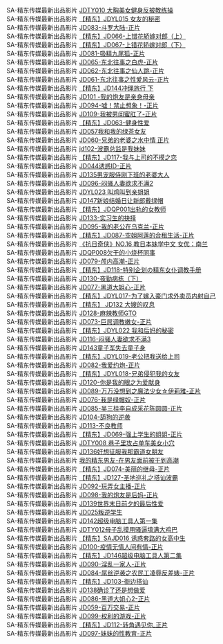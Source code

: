 SA-精东传媒最新出品影片    [JDTY010 大胸美女健身反被教练操](http://sagj.me/videoDetail/66cf5c46d8165cce.html)      
SA-精东传媒最新出品影片    [【精东】JDYL015 女友的秘密](http://sagj.me/videoDetail/5e974a3bcb07cb31.html)      
SA-精东传媒最新出品影片    [JD083-斗罗大陆-正片](http://sagj.me/videoDetail/57fcb96c8ba2a4b3.html)     
SA-精东传媒最新出品影片    [【精东】JD066-上错花轿嫁对郎（上）](http://sagj.me/videoDetail/0c96116ed5f5b147.html)    
SA-精东传媒最新出品影片    [【精东】JD067-上错花轿嫁对郎（下）](http://sagj.me/videoDetail/a491d6e8c171e021.html)              
SA-精东传媒最新出品影片    [JD081-吸精九尾狐-正片](http://sagj.me/videoDetail/a3cdefa77b55fc93.html)              
SA-精东传媒最新出品影片    [JD065-东北往事之白虎-正片](http://sagj.me/videoDetail/27cf62d323d17e36.html)              
SA-精东传媒最新出品影片    [JD062-东北往事之仙人跳-正片](http://sagj.me/videoDetail/ea93e66f363262e7.html)              
SA-精东传媒最新出品影片    [JD061-东北往事之性爱风云-正片](http://sagj.me/videoDetail/d164ec9c36cabcc9.html)              
SA-精东传媒最新出品影片    [【精东】JD144冲绳旅行 下](http://sagj.me/videoDetail/e1b83ad1fd4bc373.html)              
SA-精东传媒最新出品影片    [JD101 -我的炮友是亲身母亲](http://sagj.me/videoDetail/e015a96e0a77796c.html)              
SA-精东传媒最新出品影片    [JD094-嘘！禁止想象！-正片](http://sagj.me/videoDetail/fa8b9ffbb0faa927.html)              
SA-精东传媒最新出品影片    [JD109-我被男闺蜜肛了-正片](http://sagj.me/videoDetail/f6bbfe8f0e42783c.html)              
SA-精东传媒最新出品影片    [【精东】JD063-健身性爱](http://sagj.me/videoDetail/f1648f9cf93c59d3.html)              
SA-精东传媒最新出品影片    [JD057我和我的绿茶女友](http://sagj.me/videoDetail/8f43b7f2630ba29f.html)              
SA-精东传媒最新出品影片    [JD060-兄弟的老婆之水中情 正片](http://sagj.me/videoDetail/823fac649761a804.html)              
SA-精东传媒最新出品影片    [jd102-波霸总监是我妹妹](http://sagj.me/videoDetail/d31b97edc1a6f6c0.html)              
SA-精东传媒最新出品影片    [【精东】JD117-我与上司的不摸之恋](http://sagj.me/videoDetail/c76cbfe018774b1f.html)              
SA-精东传媒最新出品影片    [JD044诱惑ID-正片](http://sagj.me/videoDetail/c5d524cc4787d8bf.html)              
SA-精东传媒最新出品影片    [JD135男宠服侍刚下班的老婆大人](http://sagj.me/videoDetail/b74efc542de144e7.html)              
SA-精东传媒最新出品影片    [JD096-闷骚人妻欲求不满2](http://sagj.me/videoDetail/b2364de642ab19a8.html)              
SA-精东传媒最新出品影片    [JDYL023 叫鸡叫到亲姐姐](http://sagj.me/videoDetail/5fb3d90763cd2aeb.html)              
SA-精东传媒最新出品影片    [JD147新娘结婚日让新郎戴绿帽](http://sagj.me/videoDetail/68c381d035ac9209.html)              
SA-精东传媒最新出品影片    [【精东】JDQP001出轨的女教师](http://sagj.me/videoDetail/6d03a8e84653944c.html)              
SA-精东传媒最新出品影片    [JD133-实习生的抉择](http://sagj.me/videoDetail/23651e778b020f7d.html)              
SA-精东传媒最新出品影片    [JD095-我的老公在乌克兰-正片](http://sagj.me/videoDetail/024cda7b66e47ded.html)              
SA-精东传媒最新出品影片    [【精东】JD087-空姐阿莲的合租生活-正片](http://sagj.me/videoDetail/dffd42a25ab1dbb8.html)              
SA-精东传媒最新出品影片    [《抗日奇侠》NO.16 教日本妹学中文 女优：南兰](http://sagj.me/videoDetail/cd6030313b96a90a.html)              
SA-精东传媒最新出品影片    [JDQP008欠干的小烧杯同事](http://sagj.me/videoDetail/b44a1279a5f53bd0.html)              
SA-精东传媒最新出品影片    [JD079-颅内高潮-正片](http://sagj.me/videoDetail/aeef5fcb9c997367.html)              
SA-精东传媒最新出品影片    [【精东】JD118-特别企划の精东女仆调教手册](http://sagj.me/videoDetail/add709f62bb586ce.html)              
SA-精东传媒最新出品影片    [JD130-夜勤病栋（下）](http://sagj.me/videoDetail/8f706e5dab91a363.html)              
SA-精东传媒最新出品影片    [JD077-黑道大姐心-正片](http://sagj.me/videoDetail/70bc1adaba7d0cf0.html)              
SA-精东传媒最新出品影片    [【精东】JDYL017-为了嫁入豪门求外卖员内射自己](http://sagj.me/videoDetail/2d99d993c7d2bffc.html)              
SA-精东传媒最新出品影片    [【精东】 JD132 大嫂的叹息](http://sagj.me/videoDetail/297cea7a1d34ce50.html)              
SA-精东传媒最新出品影片    [JD128-麻辣教师GTO](http://sagj.me/videoDetail/25b7e120fdccaf43.html)              
SA-精东传媒最新出品影片    [JD073-巨屌调教嫩女-正片](http://sagj.me/videoDetail/c06876a51b1d45c0.html)              
SA-精东传媒最新出品影片    [【精东】JDYL022 我和后妈的秘密](http://sagj.me/videoDetail/f149ecc22816ca9e.html)              
SA-精东传媒最新出品影片    [JD116-闷骚人妻欲求不满3](http://sagj.me/videoDetail/9f6bf449ad90b2fd.html)              
SA-精东传媒最新出品影片    [JD143童子军失去童子身](http://sagj.me/videoDetail/6a9abf684f0f4302.html)              
SA-精东传媒最新出品影片    [【精东】JDYL019-老公把我送给上司](http://sagj.me/videoDetail/58bf48df252a2c86.html)              
SA-精东传媒最新出品影片    [JD082-我爱约炮-正片](http://sagj.me/videoDetail/496b75cbd663081c.html)              
SA-精东传媒最新出品影片    [【精东】JDYL018-兄弟侵犯我的女友](http://sagj.me/videoDetail/2b0cf41e4ccd2777.html)              
SA-精东传媒最新出品影片    [JD120-你是我的眼之为爱献身](http://sagj.me/videoDetail/1ec1c336680e7c05.html)              
SA-精东传媒最新出品影片    [JD089-万万没想到之魔法少女☆伊莉雅-正片](http://sagj.me/videoDetail/1cddcf8e4c94795f.html)              
SA-精东传媒最新出品影片    [JD076-我是绿帽奴-正片](http://sagj.me/videoDetail/1cb24067cbed5132.html)              
SA-精东传媒最新出品影片    [JD085-吴三桂李自成采花陈圆圆-正片](http://sagj.me/videoDetail/fc0ae2ac5783e8cc.html)              
SA-精东传媒最新出品影片    [JD104-舔狗的逆袭](http://sagj.me/videoDetail/f8ba2cf41ef058cc.html)              
SA-精东传媒最新出品影片    [JD113-不良教师](http://sagj.me/videoDetail/f794126ab786dc26.html)              
SA-精东传媒最新出品影片    [【精东】JD069-强上学生的姐姐-正片](http://sagj.me/videoDetail/a582d2ec88573758.html)              
SA-精东传媒最新出品影片    [JDTY008 巷子里攻占单车美女小穴](http://sagj.me/videoDetail/a309a0cf4d707f01.html)              
SA-精东传媒最新出品影片    [JD136好想征服我那霸道女朋友](http://sagj.me/videoDetail/ab6af66b00d4a004.html)              
SA-精东传媒最新出品影片    [我的精东男友-在男友面前被干到高潮](http://sagj.me/videoDetail/42b8723738192e44.html)              
SA-精东传媒最新出品影片    [【精东】JD074-美丽的继母-正片](http://sagj.me/videoDetail/3bd0769ae2d68d70.html)              
SA-精东传媒最新出品影片    [【精东】JD127-圣地巡礼之搭讪波霸](http://sagj.me/videoDetail/695b5a5a06522c9b.html)              
SA-精东传媒最新出品影片    [JD092-玩弄女主播-正片](http://sagj.me/videoDetail/5f1d020634e0509e.html)              
SA-精东传媒最新出品影片    [JD098-我的炮友是后妈-正片](http://sagj.me/videoDetail/5eec6233a96f0343.html)              
SA-精东传媒最新出品影片    [JD139世界末日前夕的最后性爱](http://sagj.me/videoDetail/56b5ffcda0bf735d.html)              
SA-精东传媒最新出品影片    [JD025叛逆学生](http://sagj.me/videoDetail/32e2cb73f16b2c9e.html)              
SA-精东传媒最新出品影片    [JD142超级电脑工具人第一集](http://sagj.me/videoDetail/2005e44856f77e74.html)              
SA-精东传媒最新出品影片    [JDTY012母子乱摸用骚逼填满大鸡巴](http://sagj.me/videoDetail/11c87f5a25c7325b.html)              
SA-精东传媒最新出品影片    [【精东】SAJD016 诱惑套路的女高中生](http://sagj.me/videoDetail/d77dd5d2e1ba2eaa.html)              
SA-精东传媒最新出品影片    [JD100-疫情无情人间有情-正片](http://sagj.me/videoDetail/cbb0afcefe3821a3.html)              
SA-精东传媒最新出品影片    [【精东】JD146超级电脑工具人第二集](http://sagj.me/videoDetail/c1a60c8986e66362.html)              
SA-精东传媒最新出品影片    [JD090-淫乱一家人-正片](http://sagj.me/videoDetail/bee7a6337be0c763.html)              
SA-精东传媒最新出品影片    [JD084-屌丝逆袭之农民工凌辱反差婊-正片](http://sagj.me/videoDetail/b0214fb39a09a5cf.html)              
SA-精东传媒最新出品影片    [【精东】JD103-街边搭讪](http://sagj.me/videoDetail/6e35f7cc0b7d370d.html)              
SA-精东传媒最新出品影片    [JD138确诊了还是想做爱](http://sagj.me/videoDetail/6db57c9961df80ff.html)              
SA-精东传媒最新出品影片    [JD086-黑道大姐心2-正片](http://sagj.me/videoDetail/5cb99b930523e4bd.html)              
SA-精东传媒最新出品影片    [JD059-百万交易-正片](http://sagj.me/videoDetail/87c2d309c1fc7608.html)              
SA-精东传媒最新出品影片    [JD099-权利的游戏-正片](http://sagj.me/videoDetail/7962907c72e4ae6c.html)              
SA-精东传媒最新出品影片    [【精东】JD112-转角遇见你_正片](http://sagj.me/videoDetail/1d87aa7dbb459abe.html)              
SA-精东传媒最新出品影片    [JD097-妹妹的性教育-正片](http://sagj.me/videoDetail/0f830939dfa7098d.html)                      
